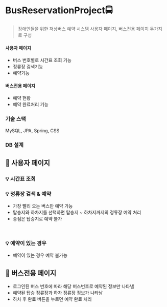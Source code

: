 # BusReservationProject🚍
> 장애인들을 위한 저상버스 예약 시스템
> 사용자 페이지, 버스전용 페이지 두가지로 구성

#### 사용자 페이지
- 버스 번호별로 시간표 조회 기능
- 정류장 검색기능
- 예약기능

#### 버스전용 페이지
- 예약 현황
- 예약 완료처리 기능

### 기술 스택
MySQL, JPA, Spring, CSS

### DB 설계


## 📑 사용자 페이지
### 💡 시간표 조회


### 💡 정류장 검색 & 예약
- 가장 빨리 오는 버스만 예약 가능
- 탑승지와 하차지를 선택하면 탑승지 ~ 하차지까지의 정류장 예약 처리
- 종점은 탑승지로 예약 불가
<br>



### 💡 예약이 있는 경우
- 예약이 있는 경우 예약 불가능


## 📑 버스전용 페이지
- 로그인된 버스 번호에 따라 해당 버스번호로 예약된 정보만 나타냄
- 예약된 탑승 정류장과 하자 정류장 정보가 나타남
- 하차 후 완료 버튼을 누르면 예약 완료 처리



